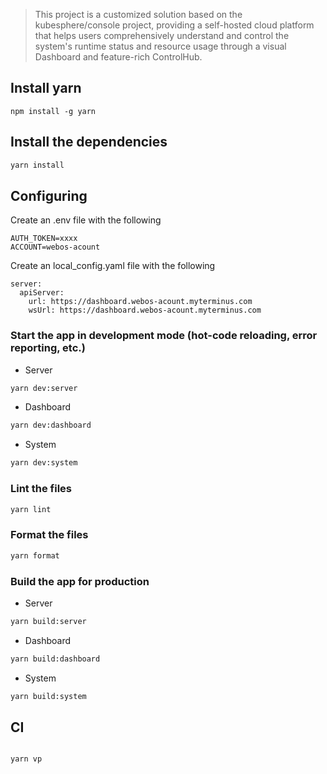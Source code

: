 > This project is a customized solution based on the kubesphere/console project, providing a self-hosted cloud platform that helps users comprehensively understand and control the system's runtime status and resource usage through a visual Dashboard and feature-rich ControlHub.

## Install yarn

```
npm install -g yarn
```

## Install the dependencies

```bash
yarn install
```

## Configuring

Create an .env file with the following

```
AUTH_TOKEN=xxxx
ACCOUNT=webos-acount

```

Create an local_config.yaml file with the following

```
server:
  apiServer:
    url: https://dashboard.webos-acount.myterminus.com
    wsUrl: https://dashboard.webos-acount.myterminus.com

```

### Start the app in development mode (hot-code reloading, error reporting, etc.)

- Server

```bash
yarn dev:server
```

- Dashboard

```bash
yarn dev:dashboard
```

- System

```bash
yarn dev:system
```

### Lint the files

```bash
yarn lint
```

### Format the files

```bash
yarn format
```

### Build the app for production

- Server

```bash
yarn build:server
```

- Dashboard

```bash
yarn build:dashboard
```

- System

```bash
yarn build:system
```

## CI

```

yarn vp
```
